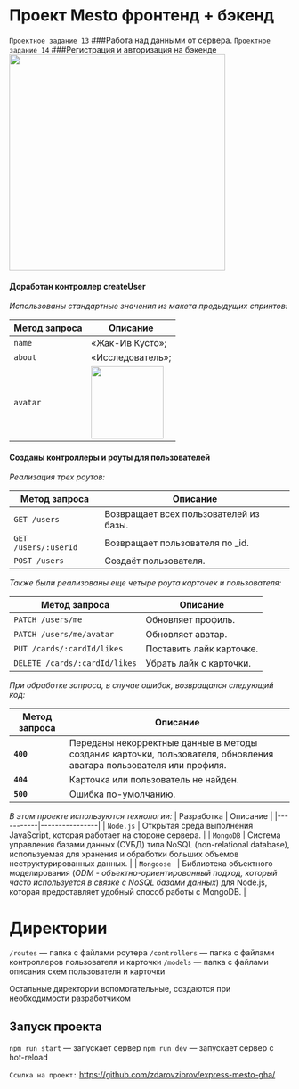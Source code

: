 # Проект Mesto фронтенд + бэкенд
`Проектное задание 13`
###Работа над данными от сервера.
`Проектное задание 14`
###Регистрация и авторизация на бэкенде
<img width="388" src="https://i.yapx.ru/V8WSX.jpg">

#### Доработан контроллер createUser
*Использованы стандартные значения из макета предыдущих спринтов:*

| Метод запроса | Описание |
|-----------|----------------|
| `name `      | «Жак-Ив Кусто»; |
| `about `      | «Исследователь»; |
| `avatar`      |<img width="130" src="https://pictures.s3.yandex.net/resources/jacques-cousteau_1604399756.png">  |


#### Созданы контроллеры и роуты для пользователей
*Реализация трех роутов:*

| Метод запроса | Описание |
|-----------|----------------|
| `GET /users`      | Возвращает всех пользователей из базы. |
| `GET /users/:userId`      | Возвращает пользователя по _id. |
| `POST /users`      | Создаёт пользователя. |



*Также были реализованы еще четыре роута карточек и пользователя:*

| Метод запроса | Описание |
|-----------|----------------|
| `PATCH /users/me`      | Обновляет профиль. |
| `PATCH /users/me/avatar`      | Обновляет аватар. |
| `PUT /cards/:cardId/likes`      | Поставить лайк карточке. |
| `DELETE /cards/:cardId/likes`      | Убрать лайк с карточки. |

*При обработке запроса, в случае ошибок, возвращался следующий код:*

| Метод запроса | Описание |
|-----------|----------------|
| **`400`**      | Переданы некорректные данные в методы создания карточки, пользователя, обновления аватара пользователя или профиля. |
| **`404`**      | Карточка или пользователь не найден. |
| **`500`**      | Ошибка по-умолчанию. |

*В этом проекте используются технологии:*
| Разработка | Описание |
|-----------|----------------|
| `Node.js`      | Открытая среда выполнения JavaScript, которая работает на стороне сервера. |
| `MongoDB`      |  Система управления базами данных (СУБД) типа NoSQL (non-relational database), используемая для хранения и обработки больших объемов неструктурированных данных. |
| `Mongoose `      | Библиотека объектного моделирования (*ODM - объектно-ориентированный подход, который часто используется в связке с NoSQL базами данных*) для Node.js, которая предоставляет удобный способ работы с MongoDB. |

# Директории

`/routes` — папка с файлами роутера
`/controllers` — папка с файлами контроллеров пользователя и карточки
`/models` — папка с файлами описания схем пользователя и карточки

Остальные директории вспомогательные, создаются при необходимости разработчиком

## Запуск проекта

`npm run start` — запускает сервер
`npm run dev` — запускает сервер с hot-reload

`Ссылка на проект:` https://github.com/zdarovzibrov/express-mesto-gha/
